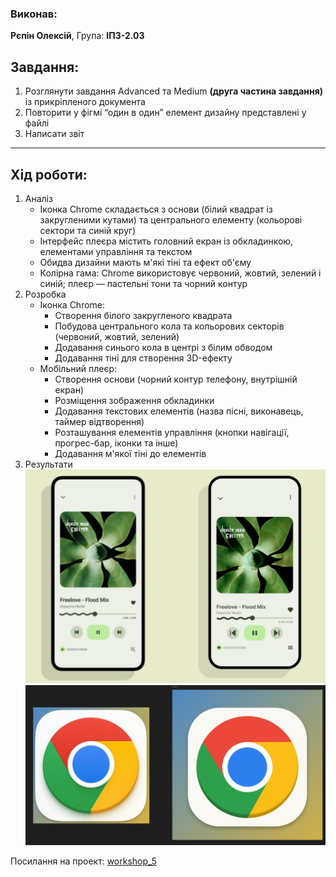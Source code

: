 ### Виконав:
**Рєпін Олексій**, Група: **ІПЗ-2.03**

## Завдання:
1. Розглянути завдання Advanced та Medium **(друга частина завдання)** із прикріпленого документа
2. Повторити у фігмі “один в один” елемент дизайну представлені у файлі
3. Написати звіт

---

## Хід роботи:
1. Аналіз
    - Іконка Chrome складається з основи (білий квадрат із закругленими кутами) та центрального елементу (кольорові сектори та синій круг)
    - Інтерфейс плеєра містить головний екран із обкладинкою, елементами управління та текстом
    - Обидва дизайни мають м'які тіні та ефект об'єму
    - Колірна гама: Chrome використовує червоний, жовтий, зелений і синій; плеєр — пастельні тони та чорний контур
2. Розробка
    - Іконка Chrome:
        - Створення білого закругленого квадрата
        - Побудова центрального кола та кольорових секторів (червоний, жовтий, зелений)
        - Додавання синього кола в центрі з білим обводом
        - Додавання тіні для створення 3D-ефекту
    - Мобільний плеєр:
        - Створення основи (чорний контур телефону, внутрішній екран)
        - Розміщення зображення обкладинки
        - Додавання текстових елементів (назва пісні, виконавець, таймер відтворення)
        - Розташування елементів управління (кнопки навігації, прогрес-бар, іконки та інше)
        - Додавання м'якої тіні до елементів
3. Результати
    ![фото](images/image1.PNG)
    ![фото](images/image2.PNG)

Посилання на проект: [workshop_5](https://www.figma.com/design/2n27LlaT6vElXLu5FuT5OM/workskop_5?node-id=0-1&t=lrrYtUxV299dFstr-1)

